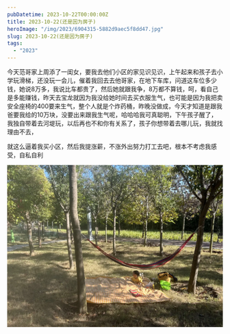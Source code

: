 ```yaml
---
pubDatetime: 2023-10-22T00:00:00Z
title: 2023-10-22(还是因为房子)
heroImage: "/img/2023/6904315-5882d9aec5f8dd47.jpg"
slug: 2023-10-22(还是因为房子)
tags:
  - "2023"
---
```


今天范哥家上周添了一闺女，要我去他们小区的家见识见识，上午起来和孩子去小学玩滑梯，还没玩一会儿，催着我回去去他哥家，在地下车库，问道这车位多少钱，她说8万多，我说比车都贵了，然后她就跟我争，8万都不算钱，呵，看自己是多能赚钱，昨天去宝龙就因为我没给她时间去买衣服生气，也可能是因为我把卖安全座椅的400要来生气，整个人就是个炸药桶，昨晚没做成，今天才知道是跟我爸要我给的10万块，没要出来跟我生气呢，哈哈哈我可真聪明，下午孩子醒了，我独自带着去河堤玩，以后再也不和你有关系了，孩子你想带着去哪儿玩，我就找理由不去，

就这么逼着我买小区，然后我提涨薪，不涨外出努力打工去吧，根本不考虑我感受，自私自利

![](../../../../public/img/2023/6904315-5882d9aec5f8dd47.jpg)
